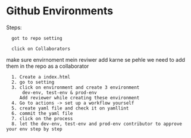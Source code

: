 # Github Environments
Steps:
```
  got to repo setting
```
```
  click on Collaborators
```
make sure envirnoment mein reviwer add karne se pehle we need to add them in the repo as a collaborator
```
  1. Create a index.html
  2. go to setting
  3. click on environment and create 3 environment
      dev-env, test-env & prod-env
     Add reviewer while creating these environment
  4. Go to actions -> set up a workflow yourself
  5. create yaml file and check it on yamllint
  6. commit the yaml file
  7. click on the process
  8. let the dev-env, test-env and prod-env contributor to approve your env step by step 
```
  

